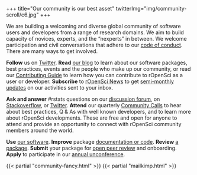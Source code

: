 +++
title="Our community is our best asset"
twitterImg="img/community-scroll/c6.jpg"
+++

<section>

We are building a welcoming and diverse global community of software users and developers from a range of research domains. We aim to build capacity of novices, experts, and the “nexperts” in between. We welcome participation and civil conversations that adhere to our [code of conduct](/coc). There are many ways to get involved.

**Follow** us on [Twitter](https://twitter.com/ropensci). **Read** [our blog](/blog/) to learn about our software packages, best practices, events and the people who make up our community, or read our [Contributing Guide](https://ropensci.github.io/dev_guide/contributingguide.html) to learn how you can contribute to rOpenSci as a user or developer. **Subscribe** to [rOpenSci News](/#subscribe) to get [semi-monthly updates](https://news.ropensci.org/) on our activities sent to your inbox.

**Ask and answer** #rstats questions on our [discussion forum](http://discuss.ropensci.org/), on [Stackoverflow](https://stackoverflow.com/questions/tagged/ropensci), or [Twitter](https://twitter.com/rOpenSci). **Attend** our quarterly [Community Calls](http://communitycalls.ropensci.org/) to hear about best practices, Q \& As with well known developers, and to learn more about rOpenSci developments. These are free and open for anyone to attend and provide an opportunity to connect with rOpenSci community members around the world.

**Use** [our software](/packages/). **Improve** package [documentation or code](https://github.com/ropensci). **Review** [a package](http://onboarding.ropensci.org/#why-review). **Submit** your package for [open peer review](http://onboarding.ropensci.org/) and onboarding. **Apply** to participate in our [annual unconference](http://unconf18.ropensci.org/).

</section>

{{< partial "community-fancy.html" >}}
{{< partial "mailkimp.html" >}}